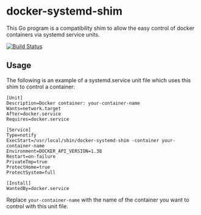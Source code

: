 docker-systemd-shim
===================
This Go program is a compatibility shim to allow the easy control of docker
containers via systemd service units.

[![Build Status](https://travis-ci.org/mback2k/docker-systemd-shim.svg?branch=master)](https://travis-ci.org/mback2k/docker-systemd-shim)

Usage
-----
The following is an example of a systemd.service unit file which uses this shim to control a container:

```
[Unit]
Description=Docker container: your-container-name
Wants=network.target
After=docker.service
Requires=docker.service

[Service]
Type=notify
ExecStart=/usr/local/sbin/docker-systemd-shim -container your-container-name
Environment=DOCKER_API_VERSION=1.38
Restart=on-failure
PrivateTmp=true
ProtectHome=true
ProtectSystem=full

[Install]
WantedBy=docker.service
```

Replace `your-container-name` with the name of the container you want to control with this unit file.
